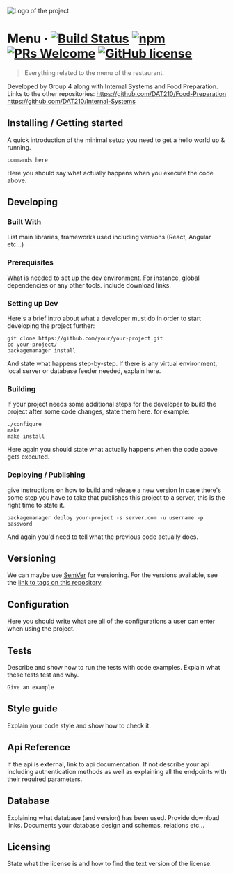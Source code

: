 ![Logo of the project](./images/logo.sample.png)

# Menu &middot; [![Build Status](https://img.shields.io/travis/npm/npm/latest.svg?style=flat-square)](https://travis-ci.org/npm/npm) [![npm](https://img.shields.io/npm/v/npm.svg?style=flat-square)](https://www.npmjs.com/package/npm) [![PRs Welcome](https://img.shields.io/badge/PRs-welcome-brightgreen.svg?style=flat-square)](http://makeapullrequest.com) [![GitHub license](https://img.shields.io/badge/license-MIT-blue.svg?style=flat-square)](https://github.com/your/your-project/blob/master/LICENSE)
> Everything related to the menu of the restaurant.

Developed by Group 4 along with Internal Systems and Food Preparation.
Links to the other repositories:
https://github.com/DAT210/Food-Preparation
https://github.com/DAT210/Internal-Systems

## Installing / Getting started

A quick introduction of the minimal setup you need to get a hello world up &
running.

```shell
commands here
```

Here you should say what actually happens when you execute the code above.

## Developing

### Built With
List main libraries, frameworks used including versions (React, Angular etc...)

### Prerequisites
What is needed to set up the dev environment. For instance, global dependencies or any other tools. include download links.


### Setting up Dev

Here's a brief intro about what a developer must do in order to start developing
the project further:

```shell
git clone https://github.com/your/your-project.git
cd your-project/
packagemanager install
```

And state what happens step-by-step. If there is any virtual environment, local server or database feeder needed, explain here.

### Building

If your project needs some additional steps for the developer to build the
project after some code changes, state them here. for example:

```shell
./configure
make
make install
```

Here again you should state what actually happens when the code above gets
executed.

### Deploying / Publishing
give instructions on how to build and release a new version
In case there's some step you have to take that publishes this project to a
server, this is the right time to state it.

```shell
packagemanager deploy your-project -s server.com -u username -p password
```

And again you'd need to tell what the previous code actually does.

## Versioning

We can maybe use [SemVer](http://semver.org/) for versioning. For the versions available, see the [link to tags on this repository](/tags).


## Configuration

Here you should write what are all of the configurations a user can enter when
using the project.

## Tests

Describe and show how to run the tests with code examples.
Explain what these tests test and why.

```shell
Give an example
```

## Style guide

Explain your code style and show how to check it.

## Api Reference

If the api is external, link to api documentation. If not describe your api including authentication methods as well as explaining all the endpoints with their required parameters.


## Database

Explaining what database (and version) has been used. Provide download links.
Documents your database design and schemas, relations etc... 

## Licensing

State what the license is and how to find the text version of the license.

